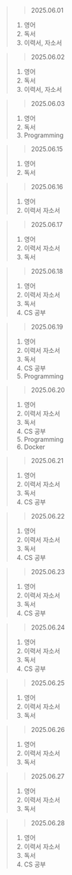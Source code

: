 > > 2025.06.01
> 1. 영어
> 2. 독서
> 3. 이력서, 자소서

> > 2025.06.02
> 1. 영어
> 2. 독서
> 3. 이력서, 자소서

> > 2025.06.03
> 1. 영어
> 2. 독서
> 3. Programming


> > 2025.06.15
> 1. 영어
> 2. 독서

> > 2025.06.16
> 1. 영어
> 2. 이력서 자소서

> > 2025.06.17
> 1. 영어
> 2. 이력서 자소서
> 3. 독서

> > 2025.06.18
> 1. 영어
> 2. 이력서 자소서
> 3. 독서
> 4. CS 공부


> > 2025.06.19
> 1. 영어
> 2. 이력서 자소서
> 3. 독서
> 4. CS 공부
> 5. Programming

> > 2025.06.20
> 1. 영어
> 2. 이력서 자소서
> 3. 독서
> 4. CS 공부
> 5. Programming
> 6. Docker

> > 2025.06.21
> 1. 영어
> 2. 이력서 자소서
> 3. 독서
> 4. CS 공부

> > 2025.06.22
> 1. 영어
> 2. 이력서 자소서
> 3. 독서
> 4. CS 공부

> > 2025.06.23
> 1. 영어
> 2. 이력서 자소서
> 3. 독서
> 4. CS 공부

> > 2025.06.24
> 1. 영어
> 2. 이력서 자소서
> 3. 독서
> 4. CS 공부

> > 2025.06.25
> 1. 영어
> 2. 이력서 자소서
> 3. 독서

> > 2025.06.26
> 1. 영어
> 2. 이력서 자소서
> 3. 독서

> > 2025.06.27
> 1. 영어
> 2. 이력서 자소서
> 3. 독서

> > 2025.06.28
> 1. 영어
> 2. 이력서 자소서
> 3. 독서
> 4. CS 공부

